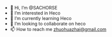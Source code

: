 - 👋 Hi, I’m @SACHORSE
- 👀 I’m interested in Heco 
- 🌱 I’m currently learning Heco 
- 💞️ I’m looking to collaborate on heco
- 📫 How to reach me zhuohuazhai@gmail.com

<!---
SACHORSE/SACHORSE is a ✨ special ✨ repository because its `README.md` (this file) appears on your GitHub profile.
You can click the Preview link to take a look at your changes.
--->
